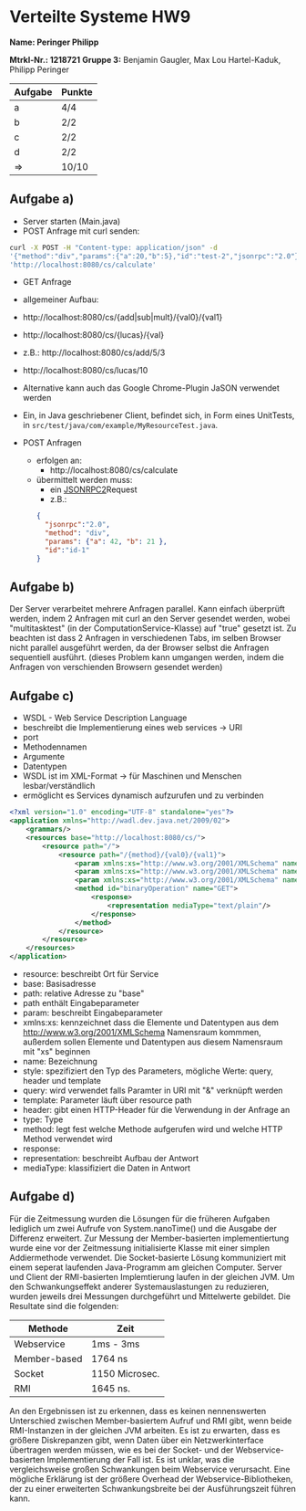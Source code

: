 # Verteilte Systeme HW9
**Name: Peringer Philipp**

**Mtrkl-Nr.: 1218721**
**Gruppe 3:**  Benjamin Gaugler, Max Lou Hartel-Kaduk, Philipp Peringer

Aufgabe         | Punkte
  ------------- | -------------
     a          | 4/4
     b          | 2/2
     c          | 2/2
     d          | 2/2
=>              | 10/10
## Aufgabe a)
- Server starten (Main.java)
- POST Anfrage mit curl senden:
```bash
curl -X POST -H "Content-type: application/json" -d
'{"method":"div","params":{"a":20,"b":5},"id":"test-2","jsonrpc":"2.0"}'
'http://localhost:8080/cs/calculate'
```
- GET Anfrage
 - allgemeiner Aufbau:
  - http://localhost:8080/cs/{add|sub|mult}/{val0}/{val1}
  - http://localhost:8080/cs/{lucas}/{val}
 - z.B.: http://localhost:8080/cs/add/5/3
 - http://localhost:8080/cs/lucas/10


- Alternative kann auch das Google Chrome-Plugin JaSON verwendet werden

- Ein, in Java geschriebener Client, befindet sich, in Form eines UnitTests, in `src/test/java/com/example/MyResourceTest.java`.

- POST Anfragen
  - erfolgen an:
    - http://localhost:8080/cs/calculate
  - übermittelt werden muss:
    - ein [JSONRPC2][jsonrpc2]Request
    - z.B.:
    ```json
    {
      "jsonrpc":"2.0",
      "method": "div",
      "params": {"a": 42, "b": 21 },
      "id":"id-1"
    }
    ```

## Aufgabe b)

Der Server verarbeitet mehrere Anfragen parallel. Kann einfach überprüft werden, indem 2 Anfragen mit curl an den Server gesendet werden, wobei "multitasktest" (in der ComputationService-Klasse) auf "true" gesetzt ist.
Zu beachten ist dass 2 Anfragen in verschiedenen Tabs, im selben Browser nicht parallel ausgeführt werden, da der Browser selbst die Anfragen sequentiell ausführt. (dieses Problem kann umgangen werden, indem die Anfragen von verschienden Browsern gesendet werden)

## Aufgabe c)

- WSDL - Web Service Description Language
- beschreibt die Implementierung eines web services -> URI
 - port
 - Methodennamen
 - Argumente
 - Datentypen
- WSDL ist im XML-Format -> für Maschinen und Menschen lesbar/verständlich
 - ermöglicht es Services dynamisch aufzurufen und zu verbinden

```xml
<?xml version="1.0" encoding="UTF-8" standalone="yes"?>
<application xmlns="http://wadl.dev.java.net/2009/02">
    <grammars/>
    <resources base="http://localhost:8080/cs/">
        <resource path="/">
            <resource path="/{method}/{val0}/{val1}">
                <param xmlns:xs="http://www.w3.org/2001/XMLSchema" name="val0" style="template" type="xs:int"/>
                <param xmlns:xs="http://www.w3.org/2001/XMLSchema" name="val1" style="template" type="xs:int"/>
                <param xmlns:xs="http://www.w3.org/2001/XMLSchema" name="method" style="template" type="xs:string"/>
                <method id="binaryOperation" name="GET">
                    <response>
                        <representation mediaType="text/plain"/>
                    </response>
                </method>
            </resource>
        </resource>
    </resources>
</application>

```
- resource: beschreibt Ort für Service
 - base: Basisadresse
 - path: relative Adresse zu "base"
  - path enthält Eingabeparameter
- param: beschreibt Eingabeparameter
 - xmlns:xs: kennzeichnet dass die Elemente und Datentypen aus dem http://www.w3.org/2001/XMLSchema Namensraum kommmen, außerdem sollen Elemente und Datentypen aus diesem Namensraum mit "xs" beginnen
 - name: Bezeichnung
 - style: spezifiziert den Typ des Parameters, mögliche Werte: query, header und template
  - query: wird verwendet falls Paramter in URI mit "&" verknüpft werden
  - template: Parameter läuft über resource path
  - header: gibt einen HTTP-Header für die Verwendung in der Anfrage an
 - type: Type
- method: legt fest welche Methode aufgerufen wird und welche HTTP Method verwendet wird
 - response:
  - representation: beschreibt Aufbau der Antwort
   - mediaType: klassifiziert die Daten in Antwort


## Aufgabe d)

Für die Zeitmessung wurden die Lösungen für die früheren Aufgaben lediglich um zwei Aufrufe von System.nanoTime() und die Ausgabe der Differenz erweitert. Zur Messung der Member-basierten implementiertung wurde eine vor der Zeitmessung initialisierte Klasse mit einer simplen Addiermethode verwendet. Die Socket-basierte Lösung kommuniziert mit einem seperat laufenden Java-Programm am gleichen Computer. Server und Client der RMI-basierten Implemtierung laufen in der gleichen JVM. Um den Schwankungseffekt anderer Systemauslastungen zu reduzieren, wurden jeweils drei Messungen durchgeführt und Mittelwerte gebildet.  Die Resultate sind die folgenden:

Methode    |   Zeit
-----------|-----------
Webservice |  1ms - 3ms
Member-based| 1764 ns
Socket| 1150 Microsec.
RMI | 1645 ns.


An den Ergebnissen ist zu erkennen, dass es keinen nennenswerten Unterschied zwischen Member-basiertem Aufruf und RMI gibt, wenn beide RMI-Instanzen in der gleichen JVM arbeiten. Es ist zu erwarten, dass es größere Diskrepanzen gibt, wenn Daten über ein Netzwerkinterface übertragen werden müssen, wie es bei der Socket- und der Webservice-basierten Implementierung der Fall ist. Es ist unklar, was die vergleichsweise großen Schwankungen beim Webservice verursacht. Eine mögliche Erklärung ist der größere Overhead der Webservice-Bibliotheken, der zu einer erweiterten Schwankungsbreite bei der Ausführungszeit führen kann.


[jsonrpc2]: http://www.jsonrpc.org/specification
